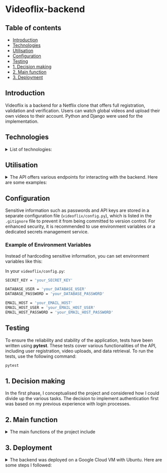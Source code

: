 # Videoflix-backend

## Table of contents

-   [Introduction](#Introduction)
-   [Technologies](#Technologies)
-   [Utilisation](#Utilisation)
-   [Configuration](#Configuration)
-   [Testing](#Testing)
-   [1. Decision making](#1-Decision-making)
-   [2. Main function](#2-Main-function)
-   [3. Deployment](#3-Deployment)

## Introduction

Videoflix is a backend for a Netflix clone that offers full registration, validation and verification. Users can watch global videos and upload their own videos to their account. Python and Django were used for the implementation.

## Technologies

<details>

<summary>List of technologies:</summary>
<br>

-   **Python**: Main programming language.
-   **Django**: Web framework for developing the backend.
-   **Django REST Framework**: For creating RESTful APIs.
-   **PostgreSQL**: Relational database for data storage.
-   **Redis**: In-memory data structure store for caching.
-   **FFmpeg**: Tool for video conversion.

</details>

## Utilisation

<details>

<summary>The API offers various endpoints for interacting with the backend. Here are some examples:</summary>
<br>

-   Registration: POST /api/register/
-   Login: POST /api/login/
-   Retrieve videos: GET /api/global-videos/
-   Upload video: POST /api/local-videos/

</details>

## Configuration

Sensitive information such as passwords and API keys are stored in a separate configuration file (`videoflix/config.py`), which is listed in the `.gitignore` file to prevent it from being committed to version control. For enhanced security, it is recommended to use environment variables or a dedicated secrets management service.

### Example of Environment Variables

Instead of hardcoding sensitive information, you can set environment variables like this:

In your `videoflix/config.py`:
```bash
SECRET_KEY = 'your_SECRET_KEY'

DATABASE_USER = 'your_DATABASE_USER'
DATABASE_PASSWORD = 'your_DATABASE_PASSWORD'

EMAIL_HOST = 'your_EMAIL_HOST'
EMAIL_HOST_USER = 'your_EMAIL_HOST_USER'
EMAIL_HOST_PASSWORD = 'your_EMAIL_HOST_PASSWORD'
```

## Testing

To ensure the reliability and stability of the application, tests have been written using **pytest**. These tests cover various functionalities of the API, including user registration, video uploads, and data retrieval. To run the tests, use the following command:

```bash
pytest
```

## 1. Decision making

In the first phase, I conceptualised the project and considered how I could divide up the various tasks. The decision to implement authentication first was based on my previous experience with login processes.

## 2. Main function

<details>
<summary>The main functions of the project include</summary>
<br>

-   Video model: Model for storing videos.
-   Video conversion: Conversion of videos into different formats.
-   Backend processing: Background processing of uploads and conversions.
-   Thumbnail creation: Automatic generation of thumbnails when uploading.
-   Deletion of files: Cleaning up all files of a video.
</details>

## 3. Deployment

<details>
<summary>The backend was deployed on a Google Cloud VM with Ubuntu. Here are some steps I followed:</summary>
<br>

-   **Server configuration**: Installation and configuration of NGINX to deploy the API.
-   **Database**: Setup of PostgreSQL and migration of the database.
-   **Redis**: Configuration of Redis for caching and background processing.
-   **Gunicorn**: Installation of Gunicorn as WSGI HTTP server to run the Django application.
-   **Supervisor**: Installation of Supervisor to monitor and manage the Gunicorn process to ensure that the application is always available.
-   **Security**: Setting up environment variables and access control.

</details>
